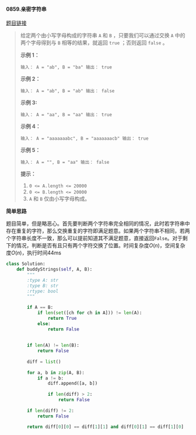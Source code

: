 #### 0859.亲密字符串

[题目链接](https://leetcode-cn.com/problems/buddy-strings/)

> 给定两个由小写字母构成的字符串 `A` 和 `B` ，只要我们可以通过交换 `A` 中的两个字母得到与 `B` 相等的结果，就返回 `true` ；否则返回 `false` 。
>
>  
>
> **示例 1：**
>
> `
> 输入： A = "ab", B = "ba"
> 输出： true
> `
>
> **示例 2：**
>
> `
> 输入： A = "ab", B = "ab"
> 输出： false
> `
>
> **示例 3:**
>
> `
> 输入： A = "aa", B = "aa"
> 输出： true
> `
>
> **示例 4：**
>
> `
> 输入： A = "aaaaaaabc", B = "aaaaaaacb"
> 输出： true
> `
>
> **示例 5：**
>
> `
> 输入： A = "", B = "aa"
> 输出： false
> `
>
>  
>
> **提示：**
>
> 1. `0 <= A.length <= 20000`
> 2. `0 <= B.length <= 20000`
> 3. `A` 和 `B` 仅由小写字母构成。

**简单思路**

题目简单，但是略恶心。首先要判断两个字符串完全相同的情况，此时若字符串中存在重复的字符，那么交换重复的字符即满足题意。如果两个字符串不相同，若两个字符串长度不一致，那么可以提前知道其不满足题意，直接返回`False`。对于剩下的情况，判断是否有且只有两个字符交换了位置。时间复杂度$O(n)$，空间复杂度$O(n)$，执行时间44ms

```python
class Solution:
    def buddyStrings(self, A, B):
        """
        :type A: str
        :type B: str
        :rtype: bool
        """
        
        if A == B:
            if len(set([ch for ch in A])) != len(A):
                return True
            else:
                return False
                
        
        if len(A) != len(B):
            return False
        
        diff = list()
        
        for a, b in zip(A, B):
            if a != b:
                diff.append([a, b])
                
                if len(diff) > 2:
                    return False
        
        if len(diff) != 2:
            return False
        
        return diff[0][0] == diff[1][1] and diff[0][1] == diff[1][0]
```

